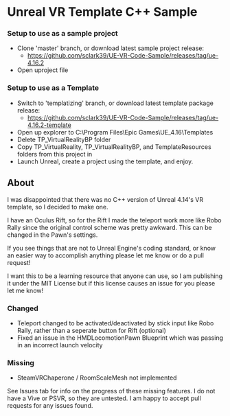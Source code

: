 # Unreal VR Template C++ Sample

### Setup to use as a sample project
- Clone 'master' branch, or download latest sample project release: 
   - https://github.com/sclark39/UE-VR-Code-Sample/releases/tag/ue-4.16.2
- Open uproject file

### Setup to use as a Template
- Switch to 'templatizing' branch, or download latest template package release: 
   - https://github.com/sclark39/UE-VR-Code-Sample/releases/tag/ue-4.16.2-template
- Open up explorer to C:\Program Files\Epic Games\UE_4.16\Templates
- Delete TP_VirtualRealityBP folder
- Copy TP_VirtualReality, TP_VirtualRealityBP, and TemplateResources folders from this project in
- Launch Unreal, create a project using the template, and enjoy.

## About

I was disappointed that there was no C++ version of Unreal 4.14's VR template, so I decided to make one.

I have an Oculus Rift, so for the Rift I made the teleport work more like Robo Rally since the original control scheme was pretty awkward. This can be changed in the Pawn's settings.

If you see things that are not to Unreal Engine's coding standard, or know an easier way to accomplish anything please let me know or do a pull request!

I want this to be a learning resource that anyone can use, so I am publishing it under the MIT License but if this license causes an issue for you please let me know!

### Changed
- Teleport changed to be activated/deactivated by stick input like Robo Rally, rather than a seperate button for Rift (optional)
- Fixed an issue in the HMDLocomotionPawn Blueprint which was passing in an incorrect launch velocity

### Missing
- SteamVRChaperone / RoomScaleMesh not implemented

See Issues tab for info on the progress of these missing features. I do not have a Vive or PSVR, so they are untested. I am happy to accept pull requests for any issues found.
